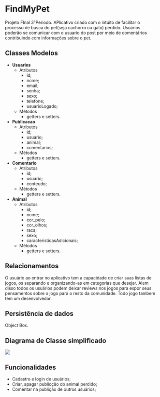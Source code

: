 # FindMyPet
Projeto FInal 3°Periodo.
APlicativo criado com o intuito de facilitar o processo de busca do pet(seja cachorro ou gato) perdido. Usuários poderão se comunicar com o usuario do post por meio de comentários contribuindo com informações sobre o pet.


## Classes Modelos
- **Usuarios**
  - Atributos
    - id;
    - nome;
    - email;
    - senha;
    - sexo;
    - telefone;
    - usuarioLogado;
  - Métodos
    - getters e setters.
- **Publicacao**
  - Atributos
    - id;
    - usuario;
    - animal;
    - comentarios;
  - Métodos
    - getters e setters.
- **Comentario**
  - Atributos
    - id;
    - usuario;
    - conteudo;
  - Métodos
    - getters e setters.
- **Animal**
  - Atributos
    - id;
    - nome;
    - cor_pelo;
    - cor_olhos;
    - raca;
    - sexo;
    - caracteristicasAdicionais;
  - Métodos
    - getters e setters.

## Relacionamentos
O usuário ao entrar no aplicativo tem a capacidade de criar suas listas de jogos, os separando e organizando-as em categorias que desejar. Alem disso todos os usuários podem deixar reviews nos jogos para expor seus pensamentos sobre o jogo para o resto da comunidade. Todo jogo tambem tem um desenvolvedor. 
## Persistência de dados
Object Box.
## Diagrama de Classe simplificado
![](diagram3.png	)
## Funcionalidades
- Cadastro e login de usuários;
- Criar, apagar publicção do animal perdido;
- Comentar na publição de outros usuários;


